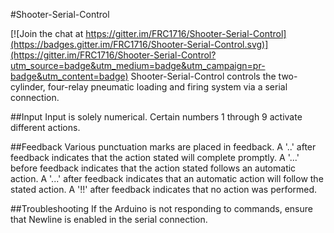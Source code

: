 #Shooter-Serial-Control

[![Join the chat at https://gitter.im/FRC1716/Shooter-Serial-Control](https://badges.gitter.im/FRC1716/Shooter-Serial-Control.svg)](https://gitter.im/FRC1716/Shooter-Serial-Control?utm_source=badge&utm_medium=badge&utm_campaign=pr-badge&utm_content=badge)
Shooter-Serial-Control controls the two-cylinder, four-relay pneumatic loading and firing system via a serial connection.

##Input
Input is solely numerical. Certain numbers 1 through 9 activate different actions.

##Feedback
Various punctuation marks are placed in feedback.
A '..' after feedback indicates that the action stated will complete promptly.
A '...' before feedback indicates that the action stated follows an automatic action.
A '...' after feedback indicates that an automatic action will follow the stated action.
A '!!' after feedback indicates that no action was performed.

##Troubleshooting
If the Arduino is not responding to commands, ensure that Newline is enabled in the serial connection.
